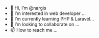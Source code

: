 - 👋 Hi, I’m @nargis
- 👀 I’m interested in web developer ...
- 🌱 I’m currently learning PHP & Laravel...
- 💞️ I’m looking to collaborate on ...
- 📫 How to reach me ...

<!---
nargis5g/nargis5g is a ✨ special ✨ repository because its `README.md` (this file) appears on your GitHub profile.
You can click the Preview link to take a look at your changes.
--->
